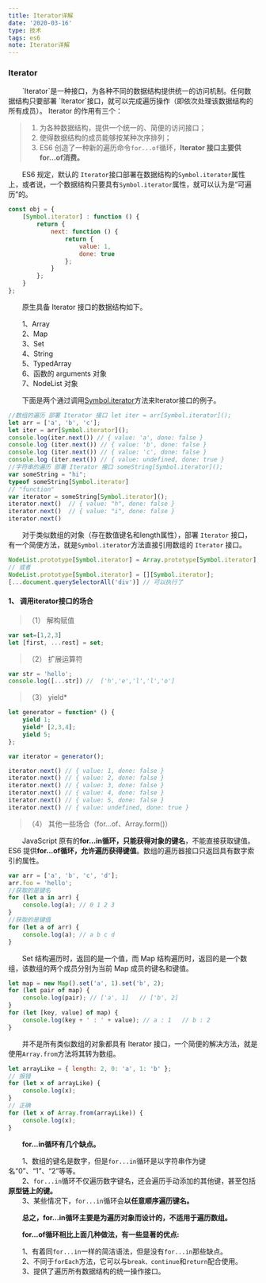 ```yaml
---
title: Iterator详解
date: '2020-03-16'
type: 技术
tags: es6
note: Iterator详解
---
```

<h3>Iterator</h3>
&#8195;&#8195;`Iterator`是一种接口，为各种不同的数据结构提供统一的访问机制。任何数据结构只要部署 `Iterator`接口，就可以完成遍历操作（即依次处理该数据结构的所有成员）。
Iterator 的作用有三个：

>1)	为各种数据结构，提供一个统一的、简便的访问接口；    
>2)	使得数据结构的成员能够按某种次序排列；
>3)	ES6 创造了一种新的遍历命令`for...of`循环，**Iterator 接口主要供for...of消费。**

&#8195;&#8195;ES6 规定，默认的 `Iterator`接口部署在数据结构的`Symbol.iterator`属性上，或者说，一个数据结构只要具有`Symbol.iterator`属性，就可以认为是“可遍历”的。
```js
const obj = {
	[Symbol.iterator] : function () {
		return {
			next: function () {
				return {
					value: 1,
					done: true
				};
			}
		};
	}
};
```        
&#8195;&#8195;原生具备 Iterator 接口的数据结构如下。

&#8195;&#8195;1、Array  
&#8195;&#8195;2、Map    
&#8195;&#8195;3、Set    
&#8195;&#8195;4、String     
&#8195;&#8195;5、TypedArray     
&#8195;&#8195;6、函数的 arguments 对象  
&#8195;&#8195;7、NodeList 对象

&#8195;&#8195;下面是两个通过调用[Symbol.iterator]()方法来Iterator接口的例子。
```js
//数组的遍历 部署 Iterator 接口 let iter = arr[Symbol.iterator]();
let arr = ['a', 'b', 'c'];
let iter = arr[Symbol.iterator]();
console.log(iter.next()) // { value: 'a', done: false }
console.log (iter.next()) // { value: 'b', done: false }
console.log (iter.next()) // { value: 'c', done: false }
console.log (iter.next()) // { value: undefined, done: true }
//字符串的遍历 部署 Iterator 接口 someString[Symbol.iterator]();
var someString = "hi";
typeof someString[Symbol.iterator]
// "function"
var iterator = someString[Symbol.iterator]();
iterator.next()  // { value: "h", done: false }
iterator.next()  // { value: "i", done: false }
iterator.next()
```       
&#8195;&#8195;对于类似数组的对象（存在数值键名和length属性），部署 `Iterator` 接口，有一个简便方法，就是`Symbol.iterator`方法直接引用数组的 `Iterator` 接口。
```js
NodeList.prototype[Symbol.iterator] = Array.prototype[Symbol.iterator];
// 或者
NodeList.prototype[Symbol.iterator] = [][Symbol.iterator];
[...document.querySelectorAll('div')] // 可以执行了
```       
<h4>1、	调用iterator接口的场合</h4>

>（1）	解构赋值  
```js
var set=[1,2,3]
let [first, ...rest] = set;
```       
>（2）	扩展运算符  
```js       
var str = 'hello';
console.log([...str]) //  ['h','e','l','l','o']
```       
>（3）	yield*  
```js       
let generator = function* () {
	yield 1;
	yield* [2,3,4];
	yield 5;
};

var iterator = generator();

iterator.next() // { value: 1, done: false }
iterator.next() // { value: 2, done: false }
iterator.next() // { value: 3, done: false }
iterator.next() // { value: 4, done: false }
iterator.next() // { value: 5, done: false }
iterator.next() // { value: undefined, done: true }
```
>（4）	其他一些场合（for…of、Array.form()）

&#8195;&#8195;JavaScript 原有的**for...in循环，只能获得对象的键名**，不能直接获取键值。ES6 提供**for...of循环，允许遍历获得键值**。数组的遍历器接口只返回具有数字索引的属性。
```js
var arr = ['a', 'b', 'c', 'd'];
arr.foo = 'hello';
//获取的是键名
for (let a in arr) {
	console.log(a); // 0 1 2 3
}
//获取的是键值
for (let a of arr) {
	console.log(a); // a b c d
}
```       
&#8195;&#8195;Set 结构遍历时，返回的是一个值，而 Map 结构遍历时，返回的是一个数组，该数组的两个成员分别为当前 Map 成员的键名和键值。
```js
let map = new Map().set('a', 1).set('b', 2);
for (let pair of map) {
	console.log(pair); // ['a', 1]   // ['b', 2]
}
for (let [key, value] of map) {
	console.log(key + ' : ' + value); // a : 1   // b : 2
}
```       
&#8195;&#8195;并不是所有类似数组的对象都具有 Iterator 接口，一个简便的解决方法，就是使用`Array.from`方法将其转为数组。
```js
let arrayLike = { length: 2, 0: 'a', 1: 'b' };
// 报错
for (let x of arrayLike) {
	console.log(x);
}
// 正确
for (let x of Array.from(arrayLike)) {
	console.log(x);
}
```       
&#8195;&#8195;**for...in循环有几个缺点。**

&#8195;&#8195;1、数组的键名是数字，但是`for...in`循环是以字符串作为键名“0”、“1”、“2”等等。  
&#8195;&#8195;2、`for...in`循环不仅遍历数字键名，还会遍历手动添加的其他键，甚至包括**原型链上的键。**          
&#8195;&#8195;3、某些情况下，`for...in`循环会**以任意顺序遍历键名。**

&#8195;&#8195;**总之，for...in循环主要是为遍历对象而设计的，不适用于遍历数组。**

&#8195;&#8195;**for...of循环相比上面几种做法，有一些显著的优点:**

&#8195;&#8195;1、有着同`for...in`一样的简洁语法，但是没有`for...in`那些缺点。   
&#8195;&#8195;2、不同于`forEach`方法，它可以与`break、continue`和`return`配合使用。    
&#8195;&#8195;3、提供了遍历所有数据结构的统一操作接口。
